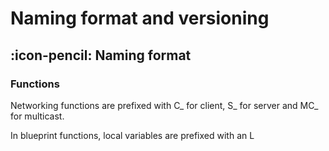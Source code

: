 # Naming format and versioning


## :icon-pencil: Naming format

### Functions
Networking functions are prefixed with C_ for client, S_ for server and MC_ for multicast.

In blueprint functions, local variables are prefixed with an L